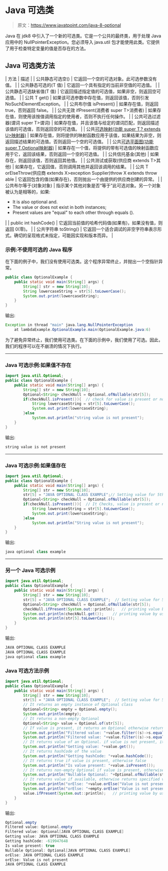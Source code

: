 # Java 可选类

> 原文：<https://www.javatpoint.com/java-8-optional>

Java 在 jdk8 中引入了一个新的可选类。它是一个公共的最终类，用于处理 Java 应用中的 NullPointerException。您必须导入 java.util 包才能使用此类。它提供了用于检查特定变量的值是否存在的方法。

## Java 可选类方法

| 方法 | 描述 |
| 公共静态<t>可选<t>空()</t></t> | 它返回一个空的可选对象。此可选参数没有值。 |
| 公共静态<t>可选<t>的(T 值)</t></t> | 它返回一个具有指定的当前非空值的可选值。 |
| 公共静态<t>可选<t>缺省值(T 值)</t></t> | 它返回描述指定值的可选值，如果非空，则返回空可选值。 |
| 公共 T get() | 如果该可选参数中存在值，则返回该值，否则引发 NoSuchElementException。 |
| 公共布尔值 isPresent() | 如果存在值，则返回 true，否则返回 false。 |
| 公共无效 ifPresent(消费者 super T>消费者) | 如果存在值，则使用该按值调用指定的使用者，否则不执行任何操作。 |
| 公共可选<t>过滤器(谓词 super T>谓词)</t> | 如果存在值，并且该值与给定的谓词匹配，则返回描述该值的可选值，否则返回空的可选值。 |
| 公共<u>可选<u>映射(功能 super T,? extends U>映射器)</u></u> | 如果存在值，则将提供的映射函数应用于该值，如果结果为非空，则返回描述结果的可选值。否则返回一个空的可选值。 |
| 公共<u>可选<u>平面图(功能 super T,Optional<u>映射器)</u></u></u> | 如果存在一个值，将提供的带有可选值的映射函数应用于它，返回该结果，否则返回一个空的可选值。 |
| 公共信托基金(其他) | 如果存在，则返回该值，否则返回其他值。 |
| 公共测试或获取(供应商 extends T>其他) | 如果存在，它返回值，否则调用其他并返回该调用的结果。 |
| 公共 <x extends="" throwable="">T orElseThrow(供应商 extends X>exception Supplier)throw X extends throw able</x> | 它返回包含的值(如果存在)，否则抛出一个由提供的供应商创建的异常。 |
| 公共布尔等于(对象对象) | 指示某个其他对象是否“等于”此可选对象。另一个对象被认为是相等的，如果:

*   It is also optional and.
*   The value or does not exist in both instances;
*   Present values are "equal" to each other through equals ().

 |
| public int hashCode() | 它返回当前值的哈希代码值(如果有)，如果没有值，则返回 0(零)。 |
| 公共字符串 toString() | 它返回一个适合调试的非空字符串表示形式。确切的呈现格式未指定，可能因实现和版本而异。 |

### 示例:不使用可选的 Java 程序

在下面的例子中，我们没有使用可选类。这个程序异常终止，并抛出一个空指针异常。

```java
public class OptionalExample {
	public static void main(String[] args) {
		String[] str = new String[10];
		String lowercaseString = str[5].toLowerCase();
		System.out.print(lowercaseString);
	}
}

```

输出:

```java
Exception in thread "main" java.lang.NullPointerException
	at lambdaExample.OptionalExample.main(OptionalExample.java:6)

```

为了避免异常终止，我们使用可选类。在下面的示例中，我们使用了可选。因此，我们的程序可以在不崩溃的情况下执行。

* * *

### Java 可选示例:如果值不存在

```java
import java.util.Optional;
public class OptionalExample {
	public static void main(String[] args) {
		String[] str = new String[10];
		Optional<String> checkNull = Optional.ofNullable(str[5]);
	    if(checkNull.isPresent()){	// check for value is present or not
	    	String lowercaseString = str[5].toLowerCase();
			System.out.print(lowercaseString);
	    }else
	    	System.out.println("string value is not present");
	}
}

```

输出:

```java
string value is not present

```

* * *

### Java 可选示例:如果值存在

```java
import java.util.Optional;
public class OptionalExample {
	public static void main(String[] args) {
		String[] str = new String[10];		
		str[5] = "JAVA OPTIONAL CLASS EXAMPLE";// Setting value for 5th index
		Optional<String> checkNull = Optional.ofNullable(str[5]);
	    if(checkNull.isPresent()){	// It Checks, value is present or not
	    	String lowercaseString = str[5].toLowerCase();
			System.out.print(lowercaseString);
	    }else
	    	System.out.println("String value is not present");
	}
}

```

输出:

```java
java optional class example

```

* * *

### 另一个 Java 可选示例

```java
import java.util.Optional;
public class OptionalExample {
	public static void main(String[] args) {
		String[] str = new String[10];		
		str[5] = "JAVA OPTIONAL CLASS EXAMPLE";  // Setting value for 5th index
		Optional<String> checkNull = Optional.ofNullable(str[5]);
		checkNull.ifPresent(System.out::println);	// printing value by using method reference
		System.out.println(checkNull.get());	// printing value by using get method
		System.out.println(str[5].toLowerCase());	
	}
}

```

输出:

```java
JAVA OPTIONAL CLASS EXAMPLE
JAVA OPTIONAL CLASS EXAMPLE
java optional class example

```

### Java 可选方法示例

```java
import java.util.Optional;
public class OptionalExample {
	public static void main(String[] args) {
		String[] str = new String[10];		
		str[5] = "JAVA OPTIONAL CLASS EXAMPLE";  // Setting value for 5th index
		// It returns an empty instance of Optional class 
		Optional<String> empty = Optional.empty();
		System.out.println(empty);
		// It returns a non-empty Optional
		Optional<String> value = Optional.of(str[5]);
		// If value is present, it returns an Optional otherwise returns an empty Optional
		System.out.println("Filtered value: "+value.filter((s)->s.equals("Abc")));
		System.out.println("Filtered value: "+value.filter((s)->s.equals("JAVA OPTIONAL CLASS EXAMPLE")));
		// It returns value of an Optional. if value is not present, it throws an NoSuchElementException  
		System.out.println("Getting value: "+value.get());
		// It returns hashCode of the value
		System.out.println("Getting hashCode: "+value.hashCode());
		// It returns true if value is present, otherwise false
		System.out.println("Is value present: "+value.isPresent());
		// It returns non-empty Optional if value is present, otherwise returns an empty Optional
		System.out.println("Nullable Optional: "+Optional.ofNullable(str[5]));
		// It returns value if available, otherwise returns specified value,
		System.out.println("orElse: "+value.orElse("Value is not present"));
		System.out.println("orElse: "+empty.orElse("Value is not present"));
		value.ifPresent(System.out::println);	// printing value by using method reference	
	}
}

```

输出:

```java
Optional.empty
Filtered value: Optional.empty
Filtered value: Optional[JAVA OPTIONAL CLASS EXAMPLE]
Getting value: JAVA OPTIONAL CLASS EXAMPLE
Getting hashCode: -619947648
Is value present: true
Nullable Optional: Optional[JAVA OPTIONAL CLASS EXAMPLE]
orElse: JAVA OPTIONAL CLASS EXAMPLE
orElse: Value is not present
JAVA OPTIONAL CLASS EXAMPLE

```
